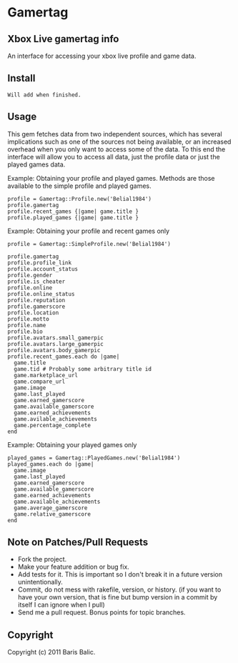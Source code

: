# Gamertag
## Xbox Live gamertag info

An interface for accessing your xbox live profile and game data.

## Install 
    Will add when finished.

## Usage
This gem fetches data from two independent sources, which has several implications such as one of the sources not being available, or an increased overhead when you only want to access some of the data.  To this end the interface will allow you to access all data, just the profile data or just the played games data.


  Example: Obtaining your profile and played games.  Methods are those available to the simple profile and played games.

    profile = Gamertag::Profile.new('Belial1984')
    profile.gamertag
    profile.recent_games {|game| game.title }
    profile.played_games {|game| game.title }
    
    
  Example: Obtaining your profile and recent games only

    profile = Gamertag::SimpleProfile.new('Belial1984')

    profile.gamertag
    profile.profile_link
    profile.account_status
    profile.gender
    profile.is_cheater
    profile.online
    profile.online_status
    profile.reputation
    profile.gamerscore
    profile.location
    profile.motto
    profile.name
    profile.bio
    profile.avatars.small_gamerpic
    profile.avatars.large_gamerpic
    profile.avatars.body_gamerpic
    profile.recent_games.each do |game|
      game.title
      game.tid # Probably some arbitrary title id
      game.marketplace_url
      game.compare_url
      game.image
      game.last_played
      game.earned_gamerscore
      game.available_gamerscore
      game.earned_achievements
      game.avilable_achievements
      game.percentage_complete
    end

  Example: Obtaining your played games only

    played_games = Gamertag::PlayedGames.new('Belial1984')
    played_games.each do |game|
      game.image
      game.last_played
      game.earned_gamerscore
      game.available_gamerscore
      game.earned_achievements
      game.available_achievements
      game.average_gamerscore
      game.relative_gamerscore
    end
    
    
## Note on Patches/Pull Requests

 * Fork the project.
 * Make your feature addition or bug fix.
 * Add tests for it. This is important so I don't break it in a
   future version unintentionally.
 * Commit, do not mess with rakefile, version, or history.
   (if you want to have your own version, that is fine but bump version in a commit by itself I can ignore when I pull)
 * Send me a pull request. Bonus points for topic branches.

## Copyright

Copyright (c) 2011 Baris Balic.